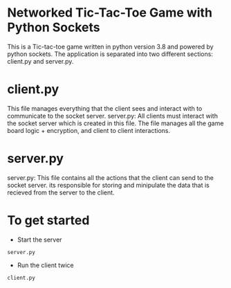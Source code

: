 # Networked Tic-Tac-Toe Game with Python Sockets

This is a Tic-tac-toe game written in python version 3.8 and powered by python sockets. The application is separated into two different sections: client.py and server.py.

# client.py
This file manages everything that the client sees and interact with to communicate to the socket server. server.py: All clients must interact with the socket server which is created in this file. The file manages all the game board logic + encryption, and client to client interactions.

# server.py
server.py: This file contains all the actions that the client can send to the socket server. its responsible for storing and minipulate the data that is recieved from the server to the client.

# To get started

- Start the server
```
server.py
```
- Run the client twice
```
client.py
```
